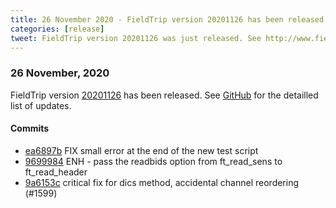 ```yaml
---
title: 26 November 2020 - FieldTrip version 20201126 has been released
categories: [release]
tweet: FieldTrip version 20201126 was just released. See http://www.fieldtriptoolbox.org/#26-november-2020
---
```


### 26 November, 2020

FieldTrip version [20201126](http://github.com/fieldtrip/fieldtrip/releases/tag/20201126) has been released.
See [GitHub](https://github.com/fieldtrip/fieldtrip/compare/20201123...20201126) for the detailled list of updates.

#### Commits

- [ea6897b](http://github.com/fieldtrip/fieldtrip/commit/ea6897b) FIX small error at the end of the new test script
- [9699984](http://github.com/fieldtrip/fieldtrip/commit/9699984) ENH - pass the readbids option from ft_read_sens to ft_read_header
- [9a6153c](http://github.com/fieldtrip/fieldtrip/commit/9a6153c) critical fix for dics method, accidental channel reordering (#1599)
